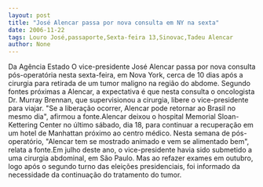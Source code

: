 ```yaml
---
layout: post
title: "José Alencar passa por nova consulta em NY na sexta"
date: 2006-11-22
tags: Louro José,passaporte,Sexta-feira 13,Sinovac,Tadeu Alencar
author: None
---
```


Da Agência Estado
O vice-presidente José Alencar passa por nova consulta pós-operatória nesta sexta-feira, em Nova York, cerca de 10 dias após a cirurgia para retirada de um tumor maligno na região do abdome. Segundo fontes próximas a Alencar, a expectativa é que nesta consulta o oncologista Dr. Murray Brennan, que supervisionou a cirurgia, libere o vice-presidente para viajar. \"Se a liberação ocorrer, Alencar pode retornar ao Brasil no mesmo dia\", afirmou a fonte.Alencar deixou o hospital Memorial Sloan-Kettering Center no último sábado, dia 18, para continuar a recuperação em um hotel de Manhattan próximo ao centro médico. Nesta semana de pós-operatório, \"Alencar tem se mostrado animado e vem se alimentado bem\", relata a fonte.Em julho deste ano, o vice-presidente havia sido submetido a uma cirurgia abdominal, em São Paulo. Mas ao refazer exames em outubro, logo após o segundo turno das eleições presidenciais, foi informado da necessidade da continuação do tratamento do tumor. 